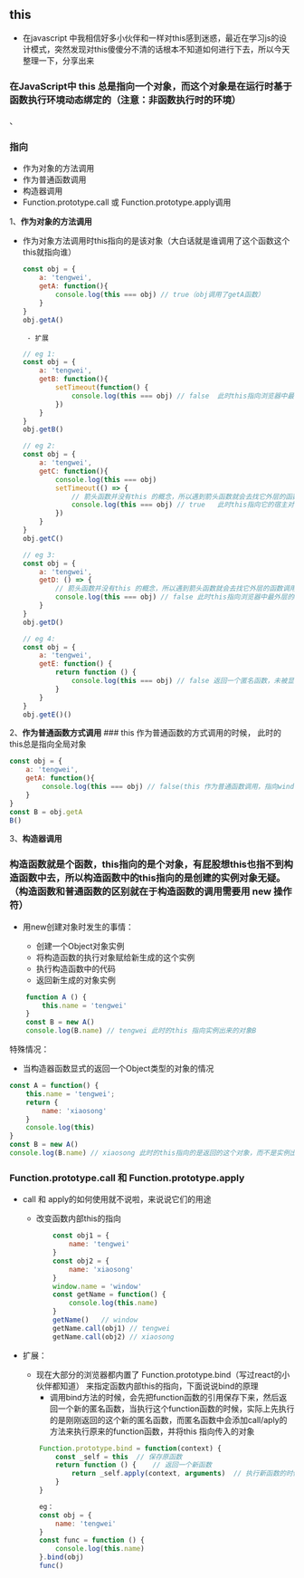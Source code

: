 ## **this**

- 在javascript 中我相信好多小伙伴和一样对this感到迷惑，最近在学习js的设计模式，突然发现对this傻傻分不清的话根本不知道如何进行下去，所以今天整理一下，分享出来

### 在JavaScript中 this 总是指向一个对象，而这个对象是在运行时基于函数执行环境动态绑定的（注意：非函数执行时的环境）
、

### 指向
- 作为对象的方法调用
- 作为普通函数调用
- 构造器调用
- Function.prototype.call 或 Function.prototype.apply调用

1、**作为对象的方法调用**
 - 作为对象方法调用时this指向的是该对象（大白话就是谁调用了这个函数这个this就指向谁）
	```js
	const obj = {
		a: 'tengwei',
		getA: function(){
			console.log(this === obj) // true（obj调用了getA函数）
		}
	}
	obj.getA()
	```
		- 扩展
	
	```js
	// eg 1:
	const obj = {
		a: 'tengwei',
		getB: function(){
			setTimeout(function() {
				console.log(this === obj) // false	此时this指向浏览器中最外层的window（因为this在全局函数setTimeout中的匿名函数里，并没有某个对象对它进行显示调用）
			})
		}
	}
	obj.getB()

	// eg 2:
	const obj = {
		a: 'tengwei',
		getC: function(){
			console.log(this === obj)
			setTimeout(() => {
				// 箭头函数并没有this 的概念，所以遇到箭头函数就会去找它外层的函数调用，所以此时this应该和getC的this是一致的
				console.log(this === obj) // true	此时this指向它的宿主对象
			})
		}
	}
	obj.getC()

	// eg 3:
	const obj = {
		a: 'tengwei',
		getD: () => {
			// 箭头函数并没有this 的概念，所以遇到箭头函数就会去找它外层的函数调用～而外层就是window对象啦
			console.log(this === obj) // false 此时this指向浏览器中最外层的window
		}
	}
	obj.getD()

	// eg 4:
	const obj = {
		a: 'tengwei',
		getE: function() {
			return function () {
				console.log(this === obj) // false 返回一个匿名函数，未被显性调用，此时this 指向window, 如果是箭头函数就是true
			}
		}
	}
	obj.getE()()
	```
2、**作为普通函数方式调用**
	### this 作为普通函数的方式调用的时候， 此时的this总是指向全局对象

```js
const obj = {
	a: 'tengwei',
	getA: function(){
		console.log(this === obj) // false(this 作为普通函数调用，指向window)
	}
}
const B = obj.getA
B()
```

3、**构造器调用**
### 构造函数就是个函数，this指向的是个对象，有屁股想this也指不到构造函数中去，所以构造函数中的this指向的是创建的实例对象无疑。（构造函数和普通函数的区别就在于构造函数的调用需要用 new 操作符）

- 用new创建对象时发生的事情：
	
	- 创建一个Object对象实例
	- 将构造函数的执行对象赋给新生成的这个实例
	- 执行构造函数中的代码
	- 返回新生成的对象实例

```js
	function A () {
		this.name = 'tengwei'
	}
	const B = new A()
	console.log(B.name) // tengwei 此时的this 指向实例出来的对象B
```

特殊情况：
- 当构造器函数显式的返回一个Object类型的对象的情况
```js
const A = function() {
	this.name = 'tengwei';
	return {
		name: 'xiaosong'
	}
	console.log(this)
}
const B = new A()
console.log(B.name) // xiaosong 此时的this指向的是返回的这个对象，而不是实例出来的对象
```

### Function.prototype.call 和 Function.prototype.apply
- call 和 apply的如何使用就不说啦，来说说它们的用途
	- 改变函数内部this的指向
		```js
			const obj1 = {
				name: 'tengwei'
			}
			const obj2 = {
				name: 'xiaosong'
			}
			window.name = 'window'
			const getName = function() {
				console.log(this.name)
			}
			getName()	// window
			getName.call(obj1) // tengwei
			getName.call(obj2) // xiaosong
		```
- 扩展：
	- 现在大部分的浏览器都内置了 Function.prototype.bind（写过react的小伙伴都知道） 来指定函数内部this的指向，下面说说bind的原理
		- 调用bind方法的时候，会先把function函数的引用保存下来，然后返回一个新的匿名函数，当执行这个function函数的时候，实际上先执行的是刚刚返回的这个新的匿名函数，而匿名函数中会添加call/aply的方法来执行原来的function函数，并将this 指向传入的对象

	```js
		Function.prototype.bind = function(context) {
			const _self = this	// 保存原函数
			return function () {	// 返回一个新函数
				return _self.apply(context, arguments)	// 执行新函数的时候，改变新函数this 的指向指到context上
			}
		}

		eg：
		const obj = {
			name: 'tengwei'
		}
		const func = function () {
			console.log(this.name)
		}.bind(obj)
		func()
	```

